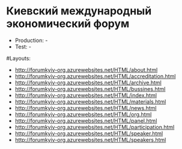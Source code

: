 # Киевский международный экономический форум #
* Production: -
* Test: -

#Layouts:

* http://forumkyiv-org.azurewebsites.net/HTML/about.html
* http://forumkyiv-org.azurewebsites.net/HTML/accreditation.html
* http://forumkyiv-org.azurewebsites.net/HTML/archive.html
* http://forumkyiv-org.azurewebsites.net/HTML/bussines.html
* http://forumkyiv-org.azurewebsites.net/HTML/index.html
* http://forumkyiv-org.azurewebsites.net/HTML/materials.html
* http://forumkyiv-org.azurewebsites.net/HTML/news.html
* http://forumkyiv-org.azurewebsites.net/HTML/org.html
* http://forumkyiv-org.azurewebsites.net/HTML/panel.html
* http://forumkyiv-org.azurewebsites.net/HTML/participation.html
* http://forumkyiv-org.azurewebsites.net/HTML/speaker.html
* http://forumkyiv-org.azurewebsites.net/HTML/speakers.html